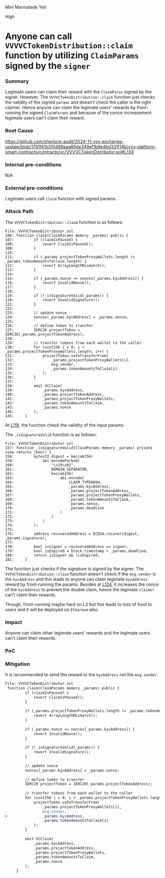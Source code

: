 Mini Marmalade Yeti

High

# Anyone can call `VVVVCTokenDistribution::claim` function by utilizing `ClaimParams` signed by the `signer`

### Summary

Legimate users can claim their reward with the `ClaimParas` signed by the signer. However,  The `VVVVCTokenDistribution::claim` function just checks the validity of the signed `params` and doesn't check the caller is the right claimer. Hence anyone can claim the legimate users' rewards by front-running the signed `ClaimParams` and because of the nonce increasement legimate users can't claim their reward.

### Root Cause

https://github.com/sherlock-audit/2024-11-vvv-exchange-update/blob/1791f41b310489aaa66de349ef1b9e4bd331f14b/vvv-platform-smart-contracts/contracts/vc/VVVVCTokenDistributor.sol#L133

### Internal pre-conditions

N/A

### External pre-conditions

Legimate users call `claim` function with signed params.

### Attack Path

The `VVVVCTokenDistribution::claim` function is as follows:

```solidity
File: VVVVCTokenDistributor.sol
106: function claim(ClaimParams memory _params) public { 
107:         if (claimIsPaused) {
108:             revert ClaimIsPaused();
109:         }
110: 
111:         if (_params.projectTokenProxyWallets.length != _params.tokenAmountsToClaim.length) {
112:             revert ArrayLengthMismatch();
113:         }
114: 
115:         if (_params.nonce <= nonces[_params.kycAddress]) {
116:             revert InvalidNonce();
117:         }
118: 
119:         if (!_isSignatureValid(_params)) {
120:             revert InvalidSignature();
121:         }
122: 
123:         // update nonce
124:         nonces[_params.kycAddress] = _params.nonce;
125: 
126:         // define token to transfer
127:         IERC20 projectToken = IERC20(_params.projectTokenAddress);
128: 
129:         // transfer tokens from each wallet to the caller
130:         for (uint256 i = 0; i < _params.projectTokenProxyWallets.length; i++) {
131:             projectToken.safeTransferFrom(
132:                 _params.projectTokenProxyWallets[i],
133:                 msg.sender,
134:                 _params.tokenAmountsToClaim[i]
135:             );
136:         }
137: 
138:         emit VCClaim(
139:             _params.kycAddress,
140:             _params.projectTokenAddress,
141:             _params.projectTokenProxyWallets,
142:             _params.tokenAmountsToClaim,
143:             _params.nonce
144:         );
145:     }

```

At [L119](https://github.com/sherlock-audit/2024-11-vvv-exchange-update/blob/1791f41b310489aaa66de349ef1b9e4bd331f14b/vvv-platform-smart-contracts/contracts/vc/VVVVCTokenDistributor.sol#L119), the function check the validity of the input params.

The `_isSignatureValid` function is as follows:

```solidity
File: VVVVCTokenDistributor.sol
157: function _isSignatureValid(ClaimParams memory _params) private view returns (bool) { 
158:         bytes32 digest = keccak256(
159:             abi.encodePacked(
160:                 "\x19\x01",
161:                 DOMAIN_SEPARATOR,
162:                 keccak256(
163:                     abi.encode(
164:                         CLAIM_TYPEHASH,
165:                         _params.kycAddress,
166:                         _params.projectTokenAddress,
167:                         _params.projectTokenProxyWallets,
168:                         _params.tokenAmountsToClaim,
169:                         _params.nonce,
170:                         _params.deadline
171:                     )
172:                 )
173:             )
174:         );
175: 
176:         address recoveredAddress = ECDSA.recover(digest, _params.signature);
177: 
178:         bool isSigner = recoveredAddress == signer;
179:         bool isExpired = block.timestamp > _params.deadline;
180:         return isSigner && !isExpired;
181:     }

```

The function just checks if the signature is signed by the signer. The `VVVVCTokenDistribution::claim` function doesn't check if the `msg.sender` is the `kycAddress` and this leads to anyone can claim legimate `kycAddress` reward by front-running the params. Besides at [L124](https://github.com/sherlock-audit/2024-11-vvv-exchange-update/blob/1791f41b310489aaa66de349ef1b9e4bd331f14b/vvv-platform-smart-contracts/contracts/vc/VVVVCTokenDistributor.sol#L124), it increases the nonce of the `kycAddress` to prevent the double claim, hence the legimate `claimer` can't claim their rewards.

Though, front-running maybe hard on L2 but this leads to loss of fund to users and it will be deployed on `Ethereum` also.

### Impact

Anyone can claim other legimate users' rewards and the legimate users can't claim their rewards.

### PoC

### Mitigation

It is recommended to send the reward to the `kycAddress` not the `msg.sender`.

```diff
File: VVVVCTokenDistributor.sol
 function claim(ClaimParams memory _params) public { 
         if (claimIsPaused) {
             revert ClaimIsPaused();
         }
 
         if (_params.projectTokenProxyWallets.length != _params.tokenAmountsToClaim.length) {
             revert ArrayLengthMismatch();
         }
 
         if (_params.nonce <= nonces[_params.kycAddress]) {
             revert InvalidNonce();
         }
 
         if (!_isSignatureValid(_params)) {
             revert InvalidSignature();
         }
 
         // update nonce
         nonces[_params.kycAddress] = _params.nonce;
 
         // define token to transfer
         IERC20 projectToken = IERC20(_params.projectTokenAddress);
 
         // transfer tokens from each wallet to the caller
         for (uint256 i = 0; i < _params.projectTokenProxyWallets.length; i++) {
             projectToken.safeTransferFrom(
                 _params.projectTokenProxyWallets[i],
-                msg.sender,
+                _params.kycAddress,
                 _params.tokenAmountsToClaim[i]
             );
         }
 
         emit VCClaim(
             _params.kycAddress,
             _params.projectTokenAddress,
             _params.projectTokenProxyWallets,
             _params.tokenAmountsToClaim,
             _params.nonce
         );
     }

```
